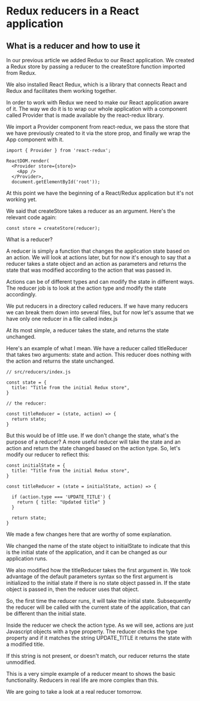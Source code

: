 # Redux reducers in a React application
## What is a reducer and how to use it


In our previous article we added Redux to our React application.
We created a Redux store by passing a reducer to the createStore function imported from Redux.

We also installed React Redux, which is a library that connects React and Redux and facilitates them working together.

In order to work with Redux we need to make our React application aware of it.
The way we do it is to wrap our whole application with a component called Provider that is made available by the react-redux library.

We import a Provider component from react-redux, we pass the store that we have previously created to it via the store prop, and finally we wrap the App component with it.  

```
import { Provider } from 'react-redux';

ReactDOM.render(
  <Provider store={store}>
    <App />
  </Provider>,
  document.getElementById('root'));
```

At this point we have the beginning of a React/Redux application but it's not working yet. 

We said that createStore takes a reducer as an argument. Here's the relevant code again:

```
const store = createStore(reducer);
```

What is a reducer?

A reducer is simply a function that changes the application state based on an action. We will look at actions later, but for now it's enough to say that a reducer takes a state object and an action as parameters and returns the state that was modified according to the action that was passed in.

Actions can be of different types and can modify the state in different ways. The reducer job is to look at the action type and modify the state accordingly.

We put reducers in a directory called reducers.
If we have many reducers we can break them down into several files, but for now let's assume that we have only one reducer in a file called index.js

At its most simple, a reducer takes the state, and returns the state unchanged.

Here's an example of what I mean. We have a reducer called titleReducer that takes two arguments: state and action.
This reducer does nothing with the action and returns the state unchanged.

```
// src/reducers/index.js

const state = {
  title: "Title from the initial Redux store",
}

// the reducer:

const titleReducer = (state, action) => {
  return state;
}
```

But this would be of little use. If we don't change the state, what's the purpose of a reducer?
A more useful reducer will take the state and an action and return the state changed based on the action type. So, let's modify our reducer to reflect this:

```
const initialState = {
  title: "Title from the initial Redux store",
}

const titleReducer = (state = initialState, action) => {

  if (action.type === 'UPDATE_TITLE') {
    return { title: "Updated title" }
  }

  return state;
}
```

We made a few changes here that are worthy of some explanation.

We changed the name of the state object to initialState to indicate that this is the initial state of the application, and it can be changed as our application runs.

We also modified how the titleReducer takes the first argument in. We took advantage of the default parameters syntax so the first argument is initialized to the initial state if there is no state object passed in. If the state object is passed in, then the reducer uses that object.

So, the first time the reducer runs, it will take the initial state.
Subsequently the reducer will be called with the current state of the application, that can be different than the initial state.

Inside the reducer we check the action type. As we will see, actions are just Javascript objects with a type property. The reducer checks the type property and if it matches the string UPDATE_TITLE it returns the state with a modified title.

If this string is not present, or doesn't match, our reducer returns the state unmodified.

This is a very simple example of a reducer meant to shows the basic functionality. Reducers in real life are more complex than this.

We are going to take a look at a real reducer tomorrow.


